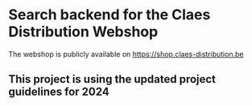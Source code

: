 # Search backend for the Claes Distribution Webshop

The webshop is publicly available on https://shop.claes-distribution.be

## This project is using the updated project guidelines for 2024